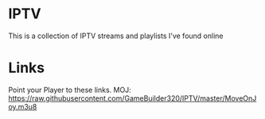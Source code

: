 # IPTV
This is a collection of IPTV streams and playlists I've found online
# Links 
Point your Player to these links.
MOJ: https://raw.githubusercontent.com/GameBuilder320/IPTV/master/MoveOnJoy.m3u8
